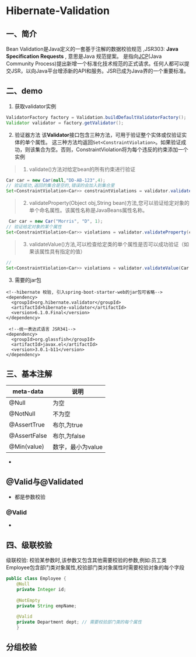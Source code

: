 # Hibernate-Validation

## 一、简介  
Bean Validation是Java定义的一套基于注解的数据校验规范 ,JSR303: **Java Specification Requests** , 意思是Java 规范提案。 是指向[JCP](https://baike.baidu.com/item/JCP)(Java Community Process)提出新增一个标准化技术规范的正式请求。任何人都可以提交JSR，以向Java平台增添新的API和服务。JSR已成为Java界的一个重要标准。  
## 二、demo
1. 获取validator实例
```java
ValidatorFactory factory = Validation.buildDefaultValidatorFactory();
Validator validator = factory.getValidator();
```
2. 验证器方法
该**Validator**接口包含三种方法，可用于验证整个实体或仅验证实体的单个属性。
这三种方法均返回`Set<ConstraintViolation>`。如果验证成功，则该集合为空。否则，ConstraintViolation将为每个违反的约束添加一个实例 

> 1. validate()方法对给定bean的所有约束进行验证
```java
Car car = new Car(null,"DD-AB-123",4);    
// 验证成功,返回的集合是空的,错误的会加入到集合里
Set<ConstraintViolation<Car>> constraintViolations = validator.validate(car);
```
> 2. validateProperty(Object obj,String bean)方法,您可以验证给定对象的单个命名属性。该属性名称是JavaBeans属性名称。
```java
 Car car = new Car("Morris", "D", 1);
// 验证给定对象的某个属性 
Set<ConstraintViolation<Car>> violations = validator.validateProperty(car, "licensePlate");
```
> 3. validateValue()方法,可以检查给定类的单个属性是否可以成功验证（如果该属性具有指定的值）
```java
//  
Set<ConstraintViolation<Car>> violations = validator.validateValue(Car.class,"licensePlate","A");// 类名,属性,属性值
```

3. 需要的jar包
```xmlx
<!--hibernate 校验, 引入spring-boot-starter-web的jar包可省略-->
<dependency>
  <groupId>org.hibernate.validator</groupId>
  <artifactId>hibernate-validator</artifactId>
  <version>6.1.0.Final</version>
</dependency>

 <!--统一表达式语言 JSR341-->
<dependency>
  <groupId>org.glassfish</groupId>
  <artifactId>javax.el</artifactId>
  <version>3.0.1-b11</version>
</dependency>
```

## 三、基本注解

| **meta-data** | 说明              |
| ------------- | ----------------- |
| @Null         | 为空              |
| @NotNull      | 不为空            |
| @AssertTrue   | 布尔,为true       |
| @AssertFalse  | 布尔,为false      |
| @Min(value)   | 数字，最小为value |
+
## @Valid与@Validated
+ 都是参数校验
### @Valid
+ 
## 四、级联校验
级联校验: 校验某参数时,该参数又包含其他需要校验的参数,例如:员工类Employee包含部门类对象属性,校验部门类对象属性时需要校验对象的每个字段
```java
public class Employee {
    @Null
    private Integer id;
   
    @NotEmpty
    private String empName;
    
    @Valid
    private Department dept; // 需要校验部门类的每个属性
    }
```
## 分组校验

